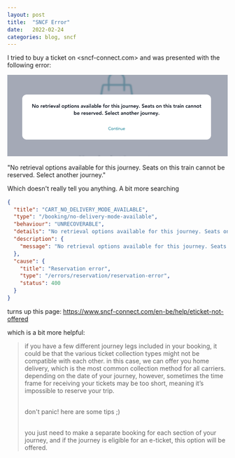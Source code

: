 ```yaml
---
layout: post
title:  "SNCF Error"
date:   2022-02-24
categories: blog, sncf
---
```


I tried to buy a ticket on <sncf-connect.com> and was presented with the following error:

![Error Message](/assets/error-message.png)

"No retrieval options available for this journey. Seats on this train cannot be reserved. Select another journey."

Which doesn't really tell you anything. A bit more searching

```json
{
  "title": "CART_NO_DELIVERY_MODE_AVAILABLE",
  "type": "/booking/no-delivery-mode-available",
  "behaviour": "UNRECOVERABLE",
  "details": "No retrieval options available for this journey. Seats on this train cannot be reserved. Select another journey.",
  "description": {
    "message": "No retrieval options available for this journey. Seats on this train cannot be reserved. Select another journey."
  },
  "cause": {
    "title": "Reservation error",
    "type": "/errors/reservation/reservation-error",
    "status": 400
  }
}
```

turns up this page: <https://www.sncf-connect.com/en-be/help/eticket-not-offered>

which is a bit more helpful:

> if you have a few different journey legs included in your booking, it could be
> that the various ticket collection types might not be compatible with each
> other. in this case, we can offer you home delivery, which is the most common
> collection method for all carriers. depending on the date of your journey,
> however, sometimes the time frame for receiving your tickets may be too short,
> meaning it’s impossible to reserve your trip.<br><br>
>
> don't panic! here are some tips ;)<br><br>
>
> you just need to make a separate booking for each section of your journey, and
> if the journey is eligible for an e-ticket, this option will be offered.
